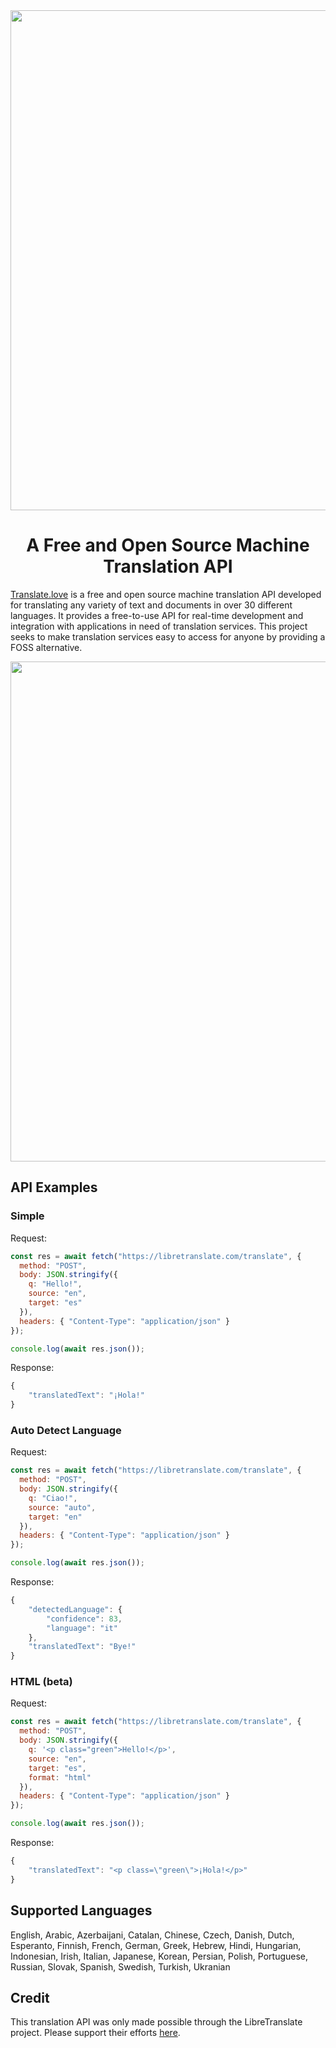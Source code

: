 <div align="center">

<img src="https://github.com/seanhlewis/translatelove/assets/96705270/6f7b9adc-321e-4d69-bd24-e76e7d6b355c" width="800" />

# A Free and Open Source Machine Translation API

</div>

[Translate.love](https://translate.love) is a free and open source machine translation API developed for translating any variety of text and documents in over 30 different languages. It provides a free-to-use API for real-time development and integration with applications in need of translation services. This project seeks to make translation services easy to access for anyone by providing a FOSS alternative.

<div align="center">

</div>

<div align="center">
<img src="https://github.com/seanhlewis/seanhlewis/assets/96705270/6431249f-69f6-4de1-94d7-3ff50e500b74" width="800" />
</div>

## API Examples

### Simple

Request:

```javascript
const res = await fetch("https://libretranslate.com/translate", {
  method: "POST",
  body: JSON.stringify({
    q: "Hello!",
    source: "en",
    target: "es"
  }),
  headers: { "Content-Type": "application/json" }
});

console.log(await res.json());
```

Response:

```javascript
{
    "translatedText": "¡Hola!"
}
```

### Auto Detect Language

Request:

```javascript
const res = await fetch("https://libretranslate.com/translate", {
  method: "POST",
  body: JSON.stringify({
    q: "Ciao!",
    source: "auto",
    target: "en"
  }),
  headers: { "Content-Type": "application/json" }
});

console.log(await res.json());
```

Response:

```javascript
{
    "detectedLanguage": {
        "confidence": 83,
        "language": "it"
    },
    "translatedText": "Bye!"
}
```

### HTML (beta)

Request:

```javascript
const res = await fetch("https://libretranslate.com/translate", {
  method: "POST",
  body: JSON.stringify({
    q: '<p class="green">Hello!</p>',
    source: "en",
    target: "es",
    format: "html"
  }),
  headers: { "Content-Type": "application/json" }
});

console.log(await res.json());
```

Response:

```javascript
{
    "translatedText": "<p class=\"green\">¡Hola!</p>"
}
```
## Supported Languages
English, Arabic, Azerbaijani, Catalan, Chinese, Czech, Danish, Dutch, Esperanto, Finnish, French, German, Greek, Hebrew, Hindi, Hungarian, Indonesian, Irish, Italian, Japanese, Korean, Persian, Polish, Portuguese, Russian, Slovak, Spanish, Swedish, Turkish, Ukranian

## Credit

This translation API was only made possible through the LibreTranslate project. Please support their efforts [here](https://github.com/LibreTranslate/LibreTranslate).
